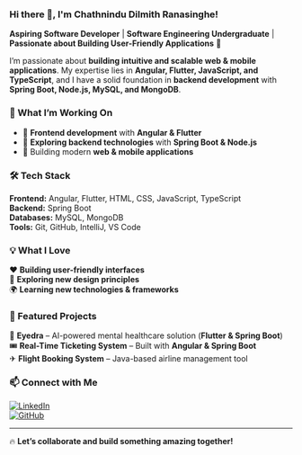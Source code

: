 ### Hi there 👋, I'm Chathnindu Dilmith Ranasinghe!  

**Aspiring Software Developer** | **Software Engineering Undergraduate** | **Passionate about Building User-Friendly Applications** 🚀 

I’m passionate about **building intuitive and scalable web & mobile applications**. My expertise lies in **Angular, Flutter, JavaScript, and TypeScript**, and I have a solid foundation in **backend development** with **Spring Boot, Node.js, MySQL, and MongoDB**.  

### 🔭 What I’m Working On  
- 🚀 **Frontend development** with **Angular & Flutter**  
- 🌱 **Exploring backend technologies** with **Spring Boot & Node.js**  
- 📱 Building modern **web & mobile applications**  

### 🛠️ Tech Stack  
**Frontend:** Angular, Flutter, HTML, CSS, JavaScript, TypeScript  
**Backend:** Spring Boot  
**Databases:** MySQL, MongoDB  
**Tools:** Git, GitHub, IntelliJ, VS Code  

### 💡 What I Love  
❤️ **Building user-friendly interfaces**  
🎨 **Exploring new design principles**  
🌍 **Learning new technologies & frameworks**  

### 📌 Featured Projects  
🌟 **Eyedra** – AI-powered mental healthcare solution (**Flutter & Spring Boot**)  
🎟 **Real-Time Ticketing System** – Built with **Angular & Spring Boot**  
✈ **Flight Booking System** – Java-based airline management tool  

### 📫 Connect with Me  
[![LinkedIn](https://img.shields.io/badge/LinkedIn-Connect-blue?style=for-the-badge&logo=linkedin)](https://www.linkedin.com/in/chathnindu/)  
[![GitHub](https://img.shields.io/badge/GitHub-Follow-black?style=for-the-badge&logo=github)](https://github.com/chathnindu)  

---

🔥 **Let’s collaborate and build something amazing together!**  

